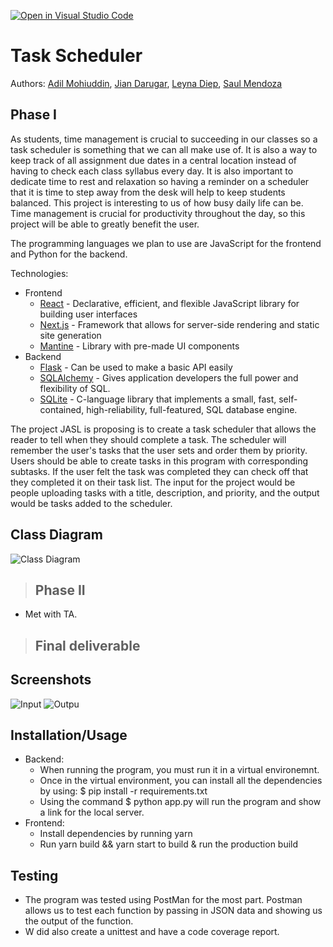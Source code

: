 [![Open in Visual Studio Code](https://classroom.github.com/assets/open-in-vscode-c66648af7eb3fe8bc4f294546bfd86ef473780cde1dea487d3c4ff354943c9ae.svg)](https://classroom.github.com/online_ide?assignment_repo_id=8052213&assignment_repo_type=AssignmentRepo)

# Task Scheduler

Authors: [Adil Mohiuddin](https://github.com/advilm), [Jian Darugar](https://github.com/jiandarugar), [Leyna Diep](https://github.com/lxyna), [Saul Mendoza](https://github.com/smendoza07)

## Phase I

As students, time management is crucial to succeeding in our classes so a task scheduler is something that we can all make use of. It is also a way to keep track of all assignment due dates in a central location instead of having to check each class syllabus every day. It is also important to dedicate time to rest and relaxation so having a reminder on a scheduler that it is time to step away from the desk will help to keep students balanced. This project is interesting to us of how busy daily life can be. Time management is crucial for productivity throughout the day, so this project will be able to greatly benefit the user.

The programming languages we plan to use are JavaScript for the frontend and Python for the backend.

Technologies:
* Frontend
    * [React](https://reactjs.org/) - Declarative, efficient, and flexible JavaScript library for building user interfaces
    * [Next.js](https://nextjs.org/) - Framework that allows for server-side rendering and static site generation
    * [Mantine](https://mantine.dev/) - Library with pre-made UI components
* Backend
    * [Flask](https://flask.palletsprojects.com/) - Can be used to make a basic API easily
    * [SQLAlchemy](https://www.sqlalchemy.org/) - Gives application developers the full power and flexibility of SQL.
    * [SQLite](https://www.sqlite.org/index.html) - C-language library that implements a small, fast, self-contained, high-reliability, full-featured, SQL database engine.

The project JASL is proposing is to create a task scheduler that allows the reader to tell when they should complete a task. The scheduler will remember the user's tasks that the user sets and order them by priority. Users should be able to create tasks in this program with corresponding subtasks. If the user felt the task was completed they can check off that they completed it on their task list. The input for the project would be people uploading tasks with a title, description, and priority, and the output would be tasks added to the scheduler.

## Class Diagram
![Class Diagram](./classdiagram.svg)

 > ## Phase II
* Met with TA. 


 > ## Final deliverable

 ## Screenshots
 ![Input](./Input.png)
 ![Outpu](./Output.png)
 
 ## Installation/Usage
 * Backend:
   * When running the program, you must run it in a virtual environemnt.
   * Once in the virtual environment, you can install all the dependencies by using: $ pip install -r requirements.txt
   * Using the command $ python app.py will run the program and show a link for the local server.
 * Frontend:
   * Install dependencies by running yarn
   * Run yarn build && yarn start to build & run the production build
 ## Testing
 * The program was tested using PostMan for the most part. Postman allows us to test each function by passing in JSON data and showing us the output of the function.
 * W did also create a unittest and have a code coverage report.
